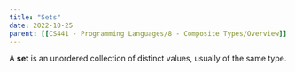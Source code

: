 ```yaml
---
title: "Sets"
date: 2022-10-25
parent: [[CS441 - Programming Languages/8 - Composite Types/Overview]]
---
```


A **set** is an unordered collection of distinct values, usually of the same type.

